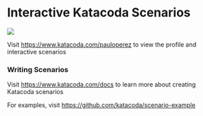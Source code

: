 # Interactive Katacoda Scenarios

[![](http://shields.katacoda.com/katacoda/pauloperez/count.svg)](https://www.katacoda.com/pauloperez "Get your profile on Katacoda.com")

Visit https://www.katacoda.com/pauloperez to view the profile and interactive scenarios

### Writing Scenarios
Visit https://www.katacoda.com/docs to learn more about creating Katacoda scenarios

For examples, visit https://github.com/katacoda/scenario-example
